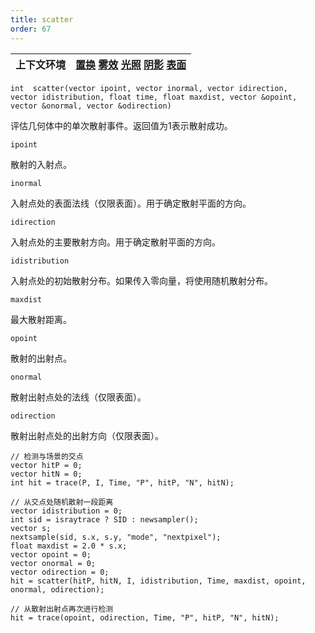 ```yaml
---
title: scatter
order: 67
---
```

| 上下文环境 | [置换](../contexts/displace.html)  [雾效](../contexts/fog.html)  [光照](../contexts/light.html)  [阴影](../contexts/shadow.html)  [表面](../contexts/surface.html) |
| --- | --- |

`int  scatter(vector ipoint, vector inormal, vector idirection, vector idistribution, float time, float maxdist, vector &opoint, vector &onormal, vector &odirection)`

评估几何体中的单次散射事件。返回值为1表示散射成功。

`ipoint`

散射的入射点。

`inormal`

入射点处的表面法线（仅限表面）。用于确定散射平面的方向。

`idirection`

入射点处的主要散射方向。用于确定散射平面的方向。

`idistribution`

入射点处的初始散射分布。如果传入零向量，将使用随机散射分布。

`maxdist`

最大散射距离。

`opoint`

散射的出射点。

`onormal`

散射出射点处的法线（仅限表面）。

`odirection`

散射出射点处的出射方向（仅限表面）。

```vex
// 检测与场景的交点
vector hitP = 0;
vector hitN = 0;
int hit = trace(P, I, Time, "P", hitP, "N", hitN);

// 从交点处随机散射一段距离
vector idistribution = 0;
int sid = israytrace ? SID : newsampler();
vector s;
nextsample(sid, s.x, s.y, "mode", "nextpixel");
float maxdist = 2.0 * s.x;
vector opoint = 0;
vector onormal = 0;
vector odirection = 0;
hit = scatter(hitP, hitN, I, idistribution, Time, maxdist, opoint, onormal, odirection);

// 从散射出射点再次进行检测
hit = trace(opoint, odirection, Time, "P", hitP, "N", hitN);

```
